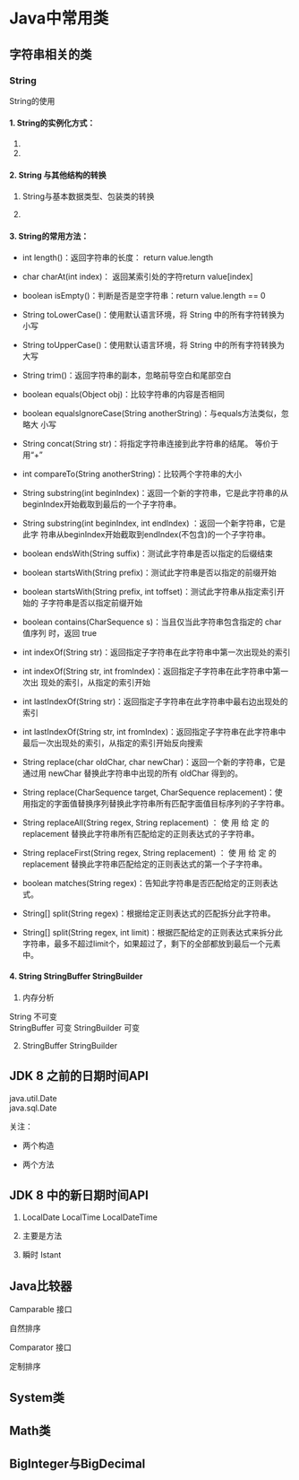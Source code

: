 # Java中常用类

## 字符串相关的类

### String 

String的使用

#### 1. String的实例化方式：  
1. 

2. 

#### 2. String 与其他结构的转换

1. String与基本数据类型、包装类的转换

2. 

#### 3. String的常用方法：  
- int length()：返回字符串的长度： return value.length
- char charAt(int index)： 返回某索引处的字符return value[index]
- boolean isEmpty()：判断是否是空字符串：return value.length == 0
- String toLowerCase()：使用默认语言环境，将 String 中的所有字符转换为小写
- String toUpperCase()：使用默认语言环境，将 String 中的所有字符转换为大写
- String trim()：返回字符串的副本，忽略前导空白和尾部空白
- boolean equals(Object obj)：比较字符串的内容是否相同
- boolean equalsIgnoreCase(String anotherString)：与equals方法类似，忽略大
小写
- String concat(String str)：将指定字符串连接到此字符串的结尾。 等价于用“+”
- int compareTo(String anotherString)：比较两个字符串的大小
- String substring(int beginIndex)：返回一个新的字符串，它是此字符串的从
beginIndex开始截取到最后的一个子字符串。
- String substring(int beginIndex, int endIndex) ：返回一个新字符串，它是此字
符串从beginIndex开始截取到endIndex(不包含)的一个子字符串。

- boolean endsWith(String suffix)：测试此字符串是否以指定的后缀结束
- boolean startsWith(String prefix)：测试此字符串是否以指定的前缀开始
- boolean startsWith(String prefix, int toffset)：测试此字符串从指定索引开始的
子字符串是否以指定前缀开始

- boolean contains(CharSequence s)：当且仅当此字符串包含指定的 char 值序列
时，返回 true
- int indexOf(String str)：返回指定子字符串在此字符串中第一次出现处的索引
- int indexOf(String str, int fromIndex)：返回指定子字符串在此字符串中第一次出
现处的索引，从指定的索引开始
- int lastIndexOf(String str)：返回指定子字符串在此字符串中最右边出现处的索引
- int lastIndexOf(String str, int fromIndex)：返回指定子字符串在此字符串中最后一次出现处的索引，从指定的索引开始反向搜索

- String replace(char oldChar, char newChar)：返回一个新的字符串，它是
通过用 newChar 替换此字符串中出现的所有 oldChar 得到的。
- String replace(CharSequence target, CharSequence replacement)：使
用指定的字面值替换序列替换此字符串所有匹配字面值目标序列的子字符串。
- String replaceAll(String regex, String replacement) ： 使 用 给 定 的
replacement 替换此字符串所有匹配给定的正则表达式的子字符串。
- String replaceFirst(String regex, String replacement) ： 使 用 给 定 的
replacement 替换此字符串匹配给定的正则表达式的第一个子字符串。
- boolean matches(String regex)：告知此字符串是否匹配给定的正则表达式。
- String[] split(String regex)：根据给定正则表达式的匹配拆分此字符串。
- String[] split(String regex, int limit)：根据匹配给定的正则表达式来拆分此
字符串，最多不超过limit个，如果超过了，剩下的全部都放到最后一个元素中。

#### 4. String StringBuffer StringBuilder
1. 内存分析

String  不可变  
StringBuffer 可变
StringBuilder 可变


2. StringBuffer StringBuilder




## JDK 8 之前的日期时间API

java.util.Date  
java.sql.Date

关注：
- 两个构造

- 两个方法


## JDK 8 中的新日期时间API

1. LocalDate LocalTime LocalDateTime

2. 主要是方法

3. 瞬时 Istant


## Java比较器

Camparable 接口  

自然排序

Comparator 接口 

定制排序




## System类



## Math类



## BigInteger与BigDecimal


